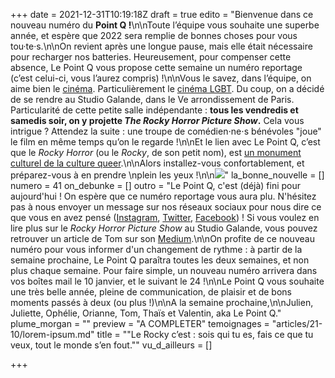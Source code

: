 +++
date = 2021-12-31T10:19:18Z
draft = true
edito = "Bienvenue dans ce nouveau numéro du **Point Q !**\n\nToute l’équipe vous souhaite une superbe année, et espère que 2022 sera remplie de bonnes choses pour vous tou·te·s.\n\nOn revient après une longue pause, mais elle était nécessaire pour recharger nos batteries. Heureusement, pour compenser cette absence, Le Point Q vous propose cette semaine un numéro reportage (c’est celui-ci, vous l’aurez compris) !\n\nVous le savez, dans l’équipe, on aime bien le [cinéma](https://lepointq.com/newsletters/sex-and-the-cine/). Particulièrement le [cinéma LGBT](https://lepointq.com/newsletters/les-fiertes-a-l-affiche/). Du coup, on a décidé de se rendre au Studio Galande, dans le Ve arrondissement de Paris. Particularité de cette petite salle indépendante : **tous les vendredis et samedis soir, on y projette _The Rocky Horror Picture Show_.** Cela vous intrigue ? Attendez la suite : une troupe de comédien⋅ne⋅s bénévoles \"joue\" le film en même temps qu’on le regarde !\n\nEt le lien avec Le Point Q, c’est que le _Rocky Horror_ (ou le _Rocky_, de son petit nom), est [un monument culturel de la culture queer](https://www.huffpost.com/entry/rocky-horror-picture-show-musical-matt-baume_n_5bc63c51e4b0a8f17ee6be26).\n\nAlors installez-vous confortablement, et préparez-vous à en prendre   \nplein les yeux !\n\n![](/media/uploads/tumblr_lzmch6ehwd1r1.gif)"
la_bonne_nouvelle = []
numero = 41
on_debunke = []
outro = "Le Point Q, c'est (déjà) fini pour aujourd'hui ! On espère que ce numéro reportage vous aura plu. N'hésitez pas à nous envoyer un message sur nos réseaux sociaux pour nous dire ce que vous en avez pensé ([Instagram](https://www.instagram.com/lepoint.q/?hl=fr), [Twitter](https://twitter.com/LePointQ), [Facebook](https://www.facebook.com/lepointq.news/)) ! Si vous voulez en lire plus sur le _Rocky Horror Picture Show_ au Studio Galande, vous pouvez retrouver un article de Tom sur son [Medium](https://medium.com/@tomfevrier/au-studio-galande-le-time-warp-se-danse-depuis-quarante-ans-b65f8841f246).\n\nOn profite de ce nouveau numéro pour vous informer d'un changement de rythme : à partir de la semaine prochaine, Le Point Q paraîtra toutes les deux semaines, et non plus chaque semaine. Pour faire simple, un nouveau numéro arrivera dans vos boîtes mail le 10 janvier, et le suivant le 24 !\n\nLe Point Q vous souhaite une très belle année, pleine de communication, de plaisir et de bons moments passés à deux (ou plus !)\n\nA la semaine prochaine,\n\nJulien, Juliette, Ophélie, Orianne, Tom, Thaïs et Valentin, aka Le Point Q."
plume_morgan = ""
preview = "A COMPLETER"
temoignages = "articles/21-10/lorem-ipsum.md"
title = "\"Le Rocky c’est : sois qui tu es, fais ce que tu veux, tout le monde s’en fout.\""
vu_d_ailleurs = []

+++

